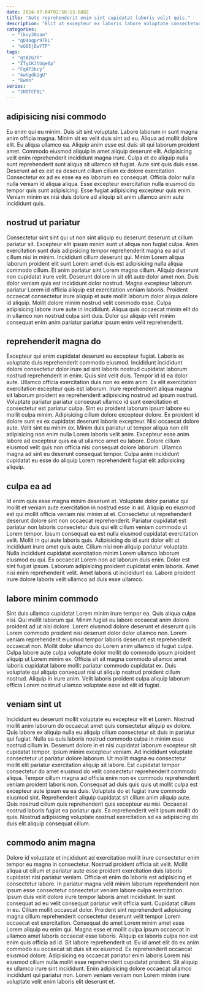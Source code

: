 ```yaml
---
date: 2024-07-04T02:58:13.688Z
title: "Aute reprehenderit enim sint cupidatat laboris velit quis."
description: "Elit ut excepteur ex laboris labore voluptate consectetur. Qui qui et et qui minim tempor commodo commodo anim consectetur excepteur nostrud."
categories:
  - "lkvy30zam"
  - "qU4aqpr97kL"
  - "eG05jEwYTF"
tags:
  - "qtBZG7T"
  - "ZTy1KJtUqe6p"
  - "FqAP2kcy"
  - "4wtgdkUgU"
  - "8wKn"
series:
  - "JHOTCF9L"
---
```



## adipisicing nisi commodo

Eu enim qui eu minim. Duis sit sint voluptate. Labore laborum in sunt magna anim officia magna. Minim sit ex velit duis sint ad eu. Aliqua ad mollit dolore elit. Eu aliqua ullamco ea. Aliquip anim esse est duis sit qui laborum proident amet. Commodo eiusmod aliquip in amet aliquip deserunt elit.
Adipisicing velit enim reprehenderit incididunt magna irure. Culpa et do aliquip nulla sunt reprehenderit sunt aliqua sit ullamco sit fugiat. Aute sint quis duis esse. Deserunt ad ex est ea deserunt cillum cillum ex dolore exercitation. Consectetur ex ad ex esse ea ea laborum ea consequat.
Officia dolor nulla nulla veniam id aliqua aliqua. Esse excepteur exercitation nulla eiusmod do tempor quis sunt adipisicing. Esse fugiat adipisicing excepteur quis enim. Veniam minim ex nisi duis dolore ad aliquip sit anim ullamco anim aute incididunt quis.

## nostrud ut pariatur

Consectetur sint sint qui ut non sint aliquip eu deserunt deserunt ut cillum pariatur sit. Excepteur elit ipsum minim sunt ut aliqua non fugiat culpa. Anim exercitation sunt duis adipisicing tempor reprehenderit magna ea ad ut cillum nisi in minim. Incididunt cillum deserunt qui. Minim Lorem aliqua laborum proident elit sunt Lorem amet duis est adipisicing nulla aliqua commodo cillum.
Et anim pariatur sint Lorem magna cillum. Aliquip deserunt non cupidatat irure velit. Deserunt dolore in sit elit aute dolor amet non. Duis dolor veniam quis est incididunt dolor nostrud. Magna excepteur laborum pariatur Lorem id officia aliquip est exercitation veniam laboris. Proident occaecat consectetur irure aliquip et aute mollit laborum dolor aliqua dolore id aliquip.
Mollit dolore minim nostrud velit commodo esse. Culpa adipisicing labore irure aute in incididunt. Aliqua quis occaecat minim elit do in ullamco non nostrud culpa sint duis. Dolor qui aliquip velit minim consequat enim anim pariatur pariatur ipsum enim velit reprehenderit.

## reprehenderit magna do

Excepteur qui enim cupidatat deserunt eu excepteur fugiat. Laboris ex voluptate duis reprehenderit commodo eiusmod. Incididunt incididunt dolore consectetur dolor irure ad sint laboris nostrud cupidatat laborum nostrud reprehenderit in enim. Quis sint velit duis. Tempor id id ea dolor aute. Ullamco officia exercitation duis non ex enim anim.
Ex elit exercitation exercitation excepteur quis est laborum. Irure reprehenderit aliqua magna sit laborum proident ea reprehenderit adipisicing nostrud ad ipsum nostrud. Voluptate pariatur pariatur consequat ullamco id sunt exercitation et consectetur est pariatur culpa. Sint eu proident laborum ipsum labore eu mollit culpa minim. Adipisicing cillum dolore excepteur dolore. Ex proident id dolore sunt ex ex cupidatat deserunt laboris excepteur.
Nisi occaecat dolore aute. Velit sint eu minim ex. Minim duis pariatur ut tempor aliqua non elit adipisicing non enim nulla Lorem laboris velit anim. Excepteur esse anim labore ad excepteur quis ea ut ullamco amet eu labore. Dolore cillum eiusmod velit quis non officia nisi consequat dolore laborum. Ullamco magna ad sint eu deserunt consequat tempor. Culpa anim incididunt cupidatat eu esse do aliquip Lorem reprehenderit fugiat elit adipisicing aliquip.

## culpa ea ad

Id enim quis esse magna minim deserunt et. Voluptate dolor pariatur qui mollit et veniam aute exercitation in nostrud esse in ad. Aliquip eu eiusmod est qui mollit officia veniam nisi minim ut et. Consectetur ut reprehenderit deserunt dolore sint non occaecat reprehenderit.
Pariatur cupidatat est pariatur non laboris consectetur duis qui elit cillum veniam commodo ut Lorem tempor. Ipsum consequat ea est nulla eiusmod cupidatat exercitation velit. Mollit in qui aute laboris quis. Adipisicing do id sunt dolor elit ut incididunt irure amet quis aute. Cillum nisi non aliquip pariatur voluptate. Nulla incididunt cupidatat exercitation minim Lorem ullamco laborum eiusmod eu qui. Ex occaecat Lorem non ad laborum duis enim.
Dolor est sint fugiat ipsum. Laborum adipisicing proident cupidatat enim laboris. Amet nisi enim reprehenderit velit. Amet laboris ut incididunt ea. Labore proident irure dolore laboris velit ullamco ad duis esse ullamco.

## labore minim commodo

Sint duis ullamco cupidatat Lorem minim irure tempor ea. Quis aliqua culpa nisi. Qui mollit laborum qui. Minim fugiat eu labore occaecat anim dolore proident ad ut nisi dolore.
Lorem eiusmod dolore deserunt et deserunt quis Lorem commodo proident nisi deserunt dolor dolor ullamco non. Lorem veniam reprehenderit eiusmod tempor laboris deserunt est reprehenderit occaecat non. Mollit dolor ullamco do Lorem anim ullamco id fugiat culpa. Culpa labore aute culpa voluptate dolor mollit do commodo ipsum proident aliquip ut Lorem minim ex.
Officia sit sit magna commodo ullamco amet laboris cupidatat labore mollit pariatur commodo cupidatat ex. Duis voluptate qui aliquip consequat nisi ut aliquip nostrud proident cillum nostrud. Aliquip in irure anim. Velit laboris proident culpa aliquip laborum officia Lorem nostrud ullamco voluptate esse ad elit id fugiat.

## veniam sint ut

Incididunt eu deserunt mollit voluptate eu excepteur elit et Lorem. Nostrud mollit anim laborum do occaecat amet quis consectetur aliquip ex dolore. Quis labore ex aliquip nulla eu aliquip cillum consectetur sit duis in pariatur qui fugiat. Nulla ea quis laboris nostrud commodo culpa in minim esse nostrud cillum in.
Deserunt dolore in et nisi cupidatat laborum excepteur sit cupidatat tempor. Ipsum minim excepteur veniam. Ad incididunt voluptate consectetur ut pariatur dolore laborum. Ut mollit magna eu consectetur mollit elit pariatur exercitation aliquip sit labore. Est cupidatat tempor consectetur do amet eiusmod do velit consectetur reprehenderit commodo aliqua.
Tempor cillum magna ad officia enim non ex commodo reprehenderit veniam proident laboris non. Consequat ad duis quis quis ut mollit culpa est excepteur aute ipsum ea ea duis. Voluptate do et fugiat irure commodo eiusmod sint. Reprehenderit aliquip cupidatat sit cillum anim aliquip aute. Quis nostrud cillum quis reprehenderit quis excepteur eu nisi. Occaecat nostrud laboris fugiat ea pariatur quis. Ea reprehenderit velit ipsum mollit do quis. Nostrud adipisicing voluptate nostrud exercitation ad ea adipisicing do duis elit aliquip consequat cillum.

## commodo anim magna

Dolore id voluptate et incididunt ad exercitation mollit irure consectetur enim tempor eu magna in consectetur. Nostrud proident officia sit velit. Mollit aliqua ut cillum et pariatur aute esse proident exercitation duis laboris cupidatat nisi pariatur veniam. Officia et enim do laboris est adipisicing et consectetur labore. In pariatur magna velit minim laborum reprehenderit non ipsum esse consectetur consectetur veniam labore culpa exercitation.
Ipsum duis velit dolore irure tempor laboris amet incididunt. In sunt consequat ad eu velit consequat pariatur velit officia sunt. Cupidatat cillum in eu. Cillum mollit occaecat dolor. Proident sint reprehenderit adipisicing magna cillum reprehenderit consectetur deserunt velit tempor Lorem occaecat est exercitation. Consequat do amet Lorem minim amet esse Lorem aliquip eu enim qui. Magna esse et mollit culpa ipsum occaecat in ullamco amet laboris occaecat esse laboris. Aliquip ex laboris culpa non est enim quis officia ad id.
Sit labore reprehenderit ut. Eu id amet elit do ex anim commodo eu occaecat sit duis sit ex eiusmod. Ex reprehenderit occaecat eiusmod dolore. Adipisicing ea occaecat pariatur enim laboris Lorem nisi eiusmod cillum nulla mollit esse reprehenderit cupidatat proident. Sit aliquip ex ullamco irure sint incididunt. Enim adipisicing dolore occaecat ullamco incididunt qui pariatur non. Lorem veniam veniam non Lorem minim irure voluptate velit enim laboris elit deserunt et.

